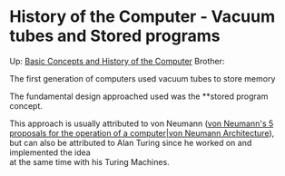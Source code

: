 # History of the Computer - Vacuum tubes and Stored programs

Up: [Basic Concepts and History of the Computer](basic_concepts_and_history_of_the_computer)
Brother:

The first generation of computers used vacuum tubes to store memory  
  
The fundamental design approached used was the **stored program concept.  
 
This approach is usually attributed to von Neumann ([von Neumann's 5 proposals for the operation of a computer|von Neumann Architecture](von_neumann's_5_proposals_for_the_operation_of_a_computer|von_neumann_architecture)),  
but can also be attributed to Alan Turing since he worked on and implemented the idea  
at the same time with his Turing Machines.